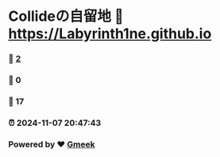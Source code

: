 # Collideの自留地 :link: https://Labyrinth1ne.github.io 
### :page_facing_up: [2](https://Labyrinth1ne.github.io/tag.html) 
### :speech_balloon: 0 
### :hibiscus: 17 
### :alarm_clock: 2024-11-07 20:47:43 
### Powered by :heart: [Gmeek](https://github.com/Meekdai/Gmeek)
